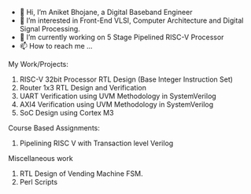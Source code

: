 - 👋 Hi, I’m Aniket Bhojane, a Digital Baseband Engineer
- 👀 I’m interested in Front-End VLSI, Computer Architecture and Digital Signal Processing.
- 🌱 I’m currently working on 5 Stage Pipelined RISC-V Processor
- 📫 How to reach me ...

My Work/Projects:

1. RISC-V 32bit Processor RTL Design (Base Integer Instruction Set)
2. Router 1x3 RTL Design and Verification
3. UART Verification using UVM Methodology in SystemVerilog
4. AXI4 Verification using UVM Methodology in SystemVerilog
6. SoC Design using Cortex M3

Course Based Assignments:

1. Pipelining RISC V with Transaction level Verilog

Miscellaneous work 

1. RTL Design of Vending Machine FSM.
2. Perl Scripts


<!---
aniketb005/aniketb005 is a ✨ special ✨ repository because its `README.md` (this file) appears on your GitHub profile.
You can click the Preview link to take a look at your changes.
--->
